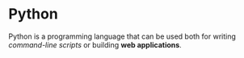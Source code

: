 # Python

Python is a programming language that can be used both for writing *command-line scripts* or building **web applications**.